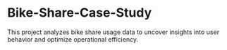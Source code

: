 # Bike-Share-Case-Study
This project analyzes bike share usage data to uncover insights into user behavior and optimize operational efficiency.
